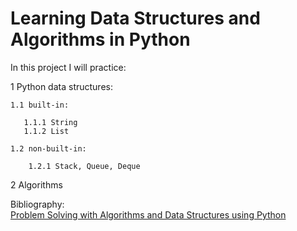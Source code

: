 # Learning Data Structures and Algorithms in Python

In this project I will practice:

1 Python data structures:  

    1.1 built-in:

       1.1.1 String  
       1.1.2 List

    1.2 non-built-in:

        1.2.1 Stack, Queue, Deque  
2 Algorithms  

Bibliography:  
[Problem Solving with Algorithms and Data Structures using Python](https://runestone.academy/runestone/books/published/pythonds/index.html)





